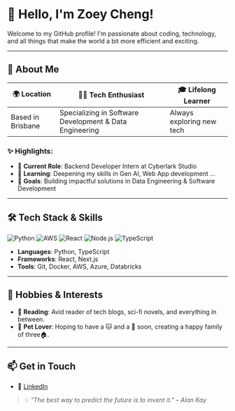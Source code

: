 # 👋 Hello, I'm Zoey Cheng!

Welcome to my GitHub profile! I'm passionate about coding, technology, and all things that make the world a bit more efficient and exciting.

---

## 📌 About Me

| 🌍 Location       | 👩‍💻 Tech Enthusiast                                      | 🎓 Lifelong Learner       |
| ----------------- | ------------------------------------------------------- | ------------------------- |
| Based in Brisbane | Specializing in Software Development & Data Engineering | Always exploring new tech |

### ✨ Highlights:

- 🏢 **Current Role**: Backend Developer Intern at Cyberlark Studio
- 🌱 **Learning**: Deepening my skills in Gen AI, Web App development ...
- 🎯 **Goals**: Building impactful solutions in Data Engineering & Software Development

---

## 🛠️ Tech Stack & Skills

![Python](https://img.shields.io/badge/-Python-3776AB?style=flat&logo=Python&logoColor=white)
![AWS](https://img.shields.io/badge/-AWS-FF9900?style=flat&logo=amazon-aws&logoColor=white)
![React](https://img.shields.io/badge/-React-61DAFB?style=flat&logo=React&logoColor=white)
![Node.js](https://img.shields.io/badge/-Node.js-339933?style=flat&logo=node.js&logoColor=white)
![TypeScript](https://img.shields.io/badge/-TypeScript-3178C6?style=flat&logo=TypeScript&logoColor=white)

- **Languages**: Python, TypeScript
- **Frameworks**: React, Next.js
- **Tools**: Git, Docker, AWS, Azure, Databricks

---

## 🎨 Hobbies & Interests

- 📖 **Reading**: Avid reader of tech blogs, sci-fi novels, and everything in between.
- 🐾 **Pet Lover**: Hoping to have a 🐱 and a 🐶 soon, creating a happy family of three🏠.

---

## 📫 Get in Touch

- 🔗 [LinkedIn](https://www.linkedin.com/in/ziying-zheng/)

> 💡 _"The best way to predict the future is to invent it." – Alan Kay_
